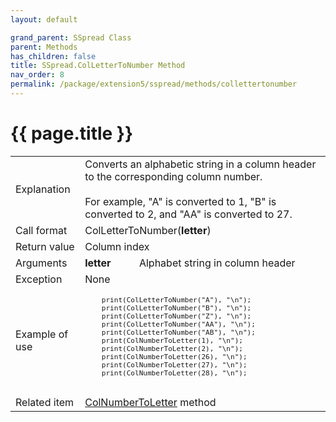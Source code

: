 ```yaml
---
layout: default

grand_parent: SSpread Class
parent: Methods
has_children: false
title: SSpread.ColLetterToNumber Method
nav_order: 8
permalink: /package/extension5/sspread/methods/collettertonumber
---
```

# {{ page.title }}

<table>
  <tr>
    <td>Explanation</td>
    <td colspan="2">Converts an alphabetic string in a column header to the corresponding column number.<br><br>For example, "A" is converted to 1, "B" is converted to 2, and "AA" is converted to 27.</td>
  </tr>
  <tr>
    <td>Call format</td>
    <td colspan="2">ColLetterToNumber(<b>letter</b>)</td>
  </tr>
  <tr>
    <td>Return value</td>
    <td colspan="2">Column index</td>
  </tr>  
  <tr>
    <td>Arguments</td>
    <td><b>letter</b></td>
    <td>Alphabet string in column header</td>
  </tr>
  <tr>
    <td>Exception</td>
    <td colspan="2">None</td>
  </tr>
  <tr>
    <td>Example of use</td>
    <td colspan="2"><code><pre>
    print(ColLetterToNumber("A"), "\n");
    print(ColLetterToNumber("B"), "\n");
    print(ColLetterToNumber("Z"), "\n");
    print(ColLetterToNumber("AA"), "\n");
    print(ColLetterToNumber("AB"), "\n");
    print(ColNumberToLetter(1), "\n");
    print(ColNumberToLetter(2), "\n");
    print(ColNumberToLetter(26), "\n");
    print(ColNumberToLetter(27), "\n");
    print(ColNumberToLetter(28), "\n");
    </pre></code></td>
  </tr>
  <tr>
    <td>Related item</td>
    <td colspan="2"><a href="/package/extension5/sspread/methods/colnumbertoletter">ColNumberToLetter</a> method</td>
  </tr>
</table>
